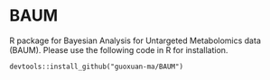 # BAUM
 R package for Bayesian Analysis for Untargeted Metabolomics data (BAUM). Please use the following code in R for installation.
 
``
devtools::install_github("guoxuan-ma/BAUM")
``
